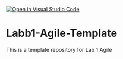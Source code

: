 [![Open in Visual Studio Code](https://classroom.github.com/assets/open-in-vscode-f059dc9a6f8d3a56e377f745f24479a46679e63a5d9fe6f495e02850cd0d8118.svg)](https://classroom.github.com/online_ide?assignment_repo_id=7061098&assignment_repo_type=AssignmentRepo)
# Labb1-Agile-Template
This is a template repository for Lab 1 Agile
